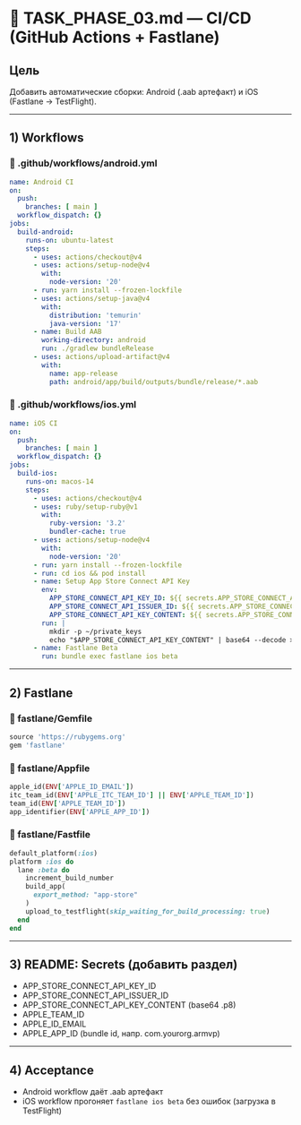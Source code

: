 # 🧩 TASK_PHASE_03.md — CI/CD (GitHub Actions + Fastlane)
## Цель
Добавить автоматические сборки: Android (.aab артефакт) и iOS (Fastlane → TestFlight).

---

## 1) Workflows

### 📄 .github/workflows/android.yml
```yaml
name: Android CI
on:
  push:
    branches: [ main ]
  workflow_dispatch: {}
jobs:
  build-android:
    runs-on: ubuntu-latest
    steps:
      - uses: actions/checkout@v4
      - uses: actions/setup-node@v4
        with:
          node-version: '20'
      - run: yarn install --frozen-lockfile
      - uses: actions/setup-java@v4
        with:
          distribution: 'temurin'
          java-version: '17'
      - name: Build AAB
        working-directory: android
        run: ./gradlew bundleRelease
      - uses: actions/upload-artifact@v4
        with:
          name: app-release
          path: android/app/build/outputs/bundle/release/*.aab
```

### 📄 .github/workflows/ios.yml
```yaml
name: iOS CI
on:
  push:
    branches: [ main ]
  workflow_dispatch: {}
jobs:
  build-ios:
    runs-on: macos-14
    steps:
      - uses: actions/checkout@v4
      - uses: ruby/setup-ruby@v1
        with:
          ruby-version: '3.2'
          bundler-cache: true
      - uses: actions/setup-node@v4
        with:
          node-version: '20'
      - run: yarn install --frozen-lockfile
      - run: cd ios && pod install
      - name: Setup App Store Connect API Key
        env:
          APP_STORE_CONNECT_API_KEY_ID: ${{ secrets.APP_STORE_CONNECT_API_KEY_ID }}
          APP_STORE_CONNECT_API_ISSUER_ID: ${{ secrets.APP_STORE_CONNECT_API_ISSUER_ID }}
          APP_STORE_CONNECT_API_KEY_CONTENT: ${{ secrets.APP_STORE_CONNECT_API_KEY_CONTENT }}
        run: |
          mkdir -p ~/private_keys
          echo "$APP_STORE_CONNECT_API_KEY_CONTENT" | base64 --decode > ~/private_keys/AuthKey_${APP_STORE_CONNECT_API_KEY_ID}.p8
      - name: Fastlane Beta
        run: bundle exec fastlane ios beta
```

---

## 2) Fastlane

### 📄 fastlane/Gemfile
```ruby
source 'https://rubygems.org'
gem 'fastlane'
```

### 📄 fastlane/Appfile
```ruby
apple_id(ENV['APPLE_ID_EMAIL'])
itc_team_id(ENV['APPLE_ITC_TEAM_ID'] || ENV['APPLE_TEAM_ID'])
team_id(ENV['APPLE_TEAM_ID'])
app_identifier(ENV['APPLE_APP_ID'])
```

### 📄 fastlane/Fastfile
```ruby
default_platform(:ios)
platform :ios do
  lane :beta do
    increment_build_number
    build_app(
      export_method: "app-store"
    )
    upload_to_testflight(skip_waiting_for_build_processing: true)
  end
end
```

---

## 3) README: Secrets (добавить раздел)
- APP_STORE_CONNECT_API_KEY_ID
- APP_STORE_CONNECT_API_ISSUER_ID
- APP_STORE_CONNECT_API_KEY_CONTENT (base64 .p8)
- APPLE_TEAM_ID
- APPLE_ID_EMAIL
- APPLE_APP_ID (bundle id, напр. com.yourorg.armvp)

---

## 4) Acceptance
- Android workflow даёт .aab артефакт
- iOS workflow прогоняет `fastlane ios beta` без ошибок (загрузка в TestFlight)
